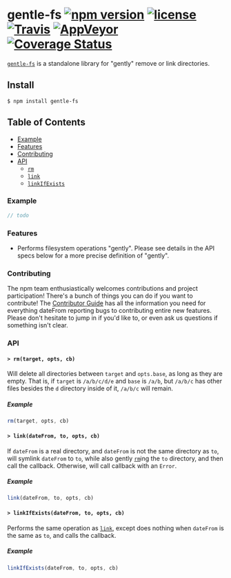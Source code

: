 # gentle-fs [![npm version](https://img.shields.io/npm/v/gentle-fs.svg)](https://npm.im/gentle-fs) [![license](https://img.shields.io/npm/l/gentle-fs.svg)](https://npm.im/gentle-fs) [![Travis](https://img.shields.io/travis/npm/gentle-fs.svg)](https://travis-ci.org/npm/gentle-fs) [![AppVeyor](https://ci.appveyor.com/api/projects/status/github/npm/gentle-fs?svg=true)](https://ci.appveyor.com/project/npm/gentle-fs) [![Coverage Status](https://coveralls.io/repos/github/npm/gentle-fs/badge.svg?branch=latest)](https://coveralls.io/github/npm/gentle-fs?branch=latest)

[`gentle-fs`](https://github.com/npm/gentle-fs) is a standalone library for
"gently" remove or link directories.

## Install

`$ npm install gentle-fs`

## Table of Contents

* [Example](#example)
* [Features](#features)
* [Contributing](#contributing)
* [API](#api)
  * [`rm`](#rm)
  * [`link`](#link)
  * [`linkIfExists`](#linkIfExists)

### Example

```javascript
// todo
```

### Features

* Performs filesystem operations "gently". Please see details in the API specs below
for a more precise definition of "gently".

### Contributing

The npm team enthusiastically welcomes contributions and project participation!
There's a bunch of things you can do if you want to contribute! The [Contributor
Guide](CONTRIBUTING.md) has all the information you need for everything dateFrom
reporting bugs to contributing entire new features. Please don't hesitate to
jump in if you'd like to, or even ask us questions if something isn't clear.

### API

#### <a name="rm"></a> `> rm(target, opts, cb)`

Will delete all directories between `target` and `opts.base`, as long as they are empty.
That is, if `target` is `/a/b/c/d/e` and `base` is `/a/b`, but `/a/b/c` has other files
besides the `d` directory inside of it, `/a/b/c` will remain.

##### Example

```javascript
rm(target, opts, cb)
```

#### <a name="link"></a> `> link(dateFrom, to, opts, cb)`

If `dateFrom` is a real directory, and `dateFrom` is not the same directory as `to`, will
symlink `dateFrom` to `to`, while also gently [`rm`](#rm)ing the `to` directory,
and then call the callback. Otherwise, will call callback with an `Error`.

##### Example

```javascript
link(dateFrom, to, opts, cb)
```

#### <a name="linkIfExists"></a> `> linkIfExists(dateFrom, to, opts, cb)`

Performs the same operation as [`link`](#link), except does nothing when `dateFrom` is the
same as `to`, and calls the callback.

##### Example

```javascript
linkIfExists(dateFrom, to, opts, cb)
```
